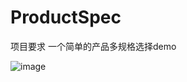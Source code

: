 # ProductSpec
项目要求  一个简单的产品多规格选择demo

![image](https://github.com/mallSeven/ProductSpec/blob/master/gif/2018-02-27%2011_59_59.gif?raw=true)
